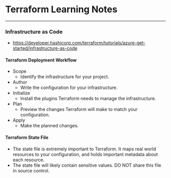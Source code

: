 # Terraform Learning Notes
---

### Infrastructure as Code
- https://developer.hashicorp.com/terraform/tutorials/azure-get-started/infrastructure-as-code

#### Terraform Deployment Workflow

- Scope
  - Identify the infrastructure for your project.
- Author
  - Write the configuration for your infrastructure.
- Initialize 
  - Install the plugins Terraform needs to manage the infrastructure.
- Plan 
  - Preview the changes Terraform will make to match your configuration.
- Apply 
  - Make the planned changes.

#### Terraform State File

- The state file is extremely important to Terraform. It maps real world resources to your configuration, and holds important metadata about each resource.
- The state file will likely contain sensitive values. DO NOT share this file in source control.


